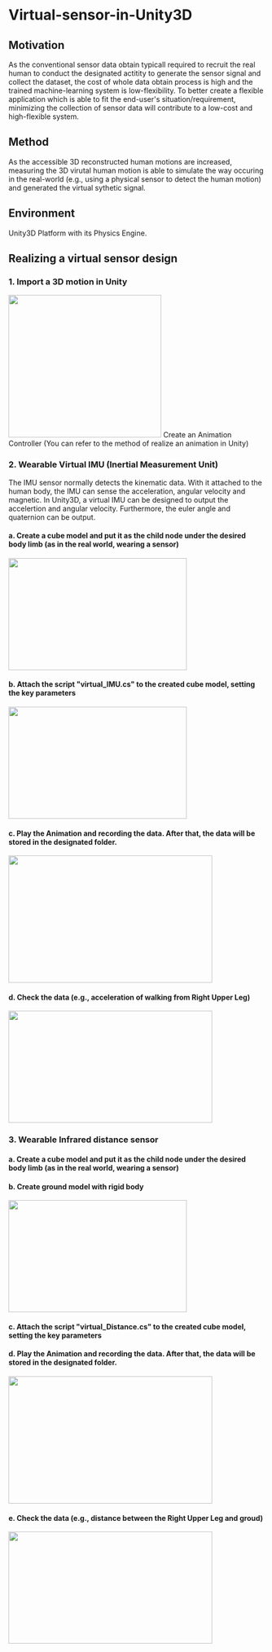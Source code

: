 # Virtual-sensor-in-Unity3D

## Motivation
As the conventional sensor data obtain typicall required to recruit the real human to conduct the designated actitity to generate the sensor signal and collect the dataset, the cost of whole data obtain process is high and the trained machine-learning system is low-flexibility. To better create a flexible application which is able to fit the end-user's situation/requirement, minimizing the collection of sensor data will contribute to a low-cost and high-flexible system.  

## Method
As the accessible 3D reconstructed human motions are increased, measuring the 3D virutal human motion is able to simulate the way occuring in the real-world (e.g., using a physical sensor to detect the human motion) and generated the virtual sythetic signal.

## Environment 
Unity3D Platform with its Physics Engine.

## Realizing a virtual sensor design
### 1. Import a 3D motion in Unity
<img src="https://github.com/NickXia815/Virtual-sensor-in-Unity3D/blob/Image/avatar.png" width="300" height="280" />
Create an Animation Controller (You can refer to the method of realize an animation in Unity)

### 2. Wearable Virtual IMU (Inertial Measurement Unit) 
The IMU sensor normally detects the kinematic data. With it attached to the human body, the IMU can sense the acceleration, angular velocity and magnetic. In Unity3D, a virtual IMU can be designed to output the accelertion and angular velocity. Furthermore, the euler angle and quaternion can be output. 

#### a. Create a cube model and put it as the child node under the desired body limb (as in the real world, wearing a sensor)
<img src="https://github.com/NickXia815/Virtual-sensor-in-Unity3D/blob/Image/attach_sensor_module.png" width="350" height="220" />

#### b. Attach the script "virtual_IMU.cs" to the created cube model, setting the key parameters
<img src="https://github.com/NickXia815/Virtual-sensor-in-Unity3D/blob/Image/parametersetting.jpg" width="350" height="220" />

#### c. Play the Animation and recording the data. After that, the data will be stored in the designated folder.
<img src="https://github.com/NickXia815/Virtual-sensor-in-Unity3D/blob/Image/savedfile.jpg" width="400" height="250" />

#### d. Check the data (e.g., acceleration of walking from Right Upper Leg)
<img src="https://github.com/NickXia815/Virtual-sensor-in-Unity3D/blob/Image/result.jpg" width="400" height="220" />

### 3. Wearable Infrared distance sensor 

#### a. Create a cube model and put it as the child node under the desired body limb (as in the real world, wearing a sensor)

#### b. Create ground model with rigid body
<img src="https://github.com/NickXia815/Virtual-sensor-in-Unity3D/blob/Image/ground.png" width="350" height="220" />

#### c. Attach the script "virtual_Distance.cs" to the created cube model, setting the key parameters

#### d. Play the Animation and recording the data. After that, the data will be stored in the designated folder.
<img src="https://github.com/NickXia815/Virtual-sensor-in-Unity3D/blob/Image/distance.jpg" width="400" height="250" />

#### e. Check the data (e.g., distance between the Right Upper Leg and groud)
<img src="https://github.com/NickXia815/Virtual-sensor-in-Unity3D/blob/Image/result_dis.jpg" width="400" height="220" />
